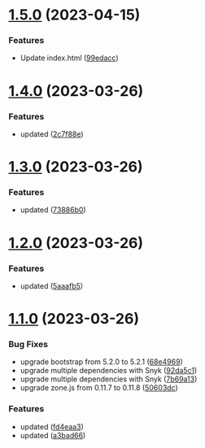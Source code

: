 # [1.5.0](https://github.com/manthanank/manthanank.github.io/compare/v1.4.0...v1.5.0) (2023-04-15)


### Features

* Update index.html ([99edacc](https://github.com/manthanank/manthanank.github.io/commit/99edacc7242b449ddc8eb5f0a3bc6ce029bb4e21))



# [1.4.0](https://github.com/manthanank/manthanank.github.io/compare/v1.3.0...v1.4.0) (2023-03-26)


### Features

* updated ([2c7f88e](https://github.com/manthanank/manthanank.github.io/commit/2c7f88eb8a12854b6061acd35f7894991450a360))



# [1.3.0](https://github.com/manthanank/manthanank.github.io/compare/v1.2.0...v1.3.0) (2023-03-26)


### Features

* updated ([73886b0](https://github.com/manthanank/manthanank.github.io/commit/73886b0a0a941c72c821be461785a90646e2e051))



# [1.2.0](https://github.com/manthanank/manthanank.github.io/compare/v1.1.0...v1.2.0) (2023-03-26)


### Features

* updated ([5aaafb5](https://github.com/manthanank/manthanank.github.io/commit/5aaafb569fbd3585d799d5104e67f0f12d5b0038))



# [1.1.0](https://github.com/manthanank/manthanank.github.io/compare/50603dc988a8b88b9a5c38df6213039dd6220dc2...v1.1.0) (2023-03-26)


### Bug Fixes

* upgrade bootstrap from 5.2.0 to 5.2.1 ([68e4969](https://github.com/manthanank/manthanank.github.io/commit/68e4969803bb75245036acb2cc6b0b32c5887878))
* upgrade multiple dependencies with Snyk ([92da5c1](https://github.com/manthanank/manthanank.github.io/commit/92da5c1e1236eb3b20727ba860335f1b5fb8be3f))
* upgrade multiple dependencies with Snyk ([7b69a13](https://github.com/manthanank/manthanank.github.io/commit/7b69a133c7cae0c7649a1ff2b6536a111540a7a0))
* upgrade zone.js from 0.11.7 to 0.11.8 ([50603dc](https://github.com/manthanank/manthanank.github.io/commit/50603dc988a8b88b9a5c38df6213039dd6220dc2))


### Features

* updated ([fd4eaa3](https://github.com/manthanank/manthanank.github.io/commit/fd4eaa34b263716422f04a13aa0274bd622f032a))
* updated ([a3bad66](https://github.com/manthanank/manthanank.github.io/commit/a3bad6675f5e4fee5cbdf96c7af56cc83c5fd583))



